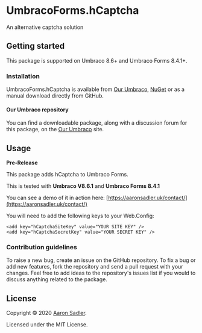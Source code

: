 # UmbracoForms.hCaptcha

An alternative captcha solution

## Getting started

This package is supported on Umbraco 8.6+ and Umbraco Forms 8.4.1+.

### Installation

UmbracoForms.hCaptcha is available from [Our Umbraco](https://our.umbraco.com/packages/website-utilities/umbracoformshcaptcha/), [NuGet](https://www.nuget.org/packages/AaronSadler.HCaptcha/) or as a manual download directly from GitHub.

#### Our Umbraco repository
You can find a downloadable package, along with a discussion forum for this package, on the [Our Umbraco](https://our.umbraco.com/packages/website-utilities/umbracoformshcaptcha/) site.

## Usage

**Pre-Release**

This package adds hCaptcha to Umbraco Forms.

This is tested with **Umbraco V8.6.1** and **Umbraco Forms 8.4.1**

You can see a demo of it in action here:
[https://aaronsadler.uk/contact/](https://aaronsadler.uk/contact/)

You will need to add the following keys to your Web.Config:

    <add key="hCaptchaSiteKey" value="YOUR SITE KEY" />
    <add key="hCaptchaSecretKey" value="YOUR SECRET KEY" />

### Contribution guidelines

To raise a new bug, create an issue on the GitHub repository. To fix a bug or add new features, fork the repository and send a pull request with your changes. Feel free to add ideas to the repository's issues list if you would to discuss anything related to the package.

## License

Copyright &copy; 2020 [Aaron Sadler](https://aaronsadler.uk/).

Licensed under the MIT License.
